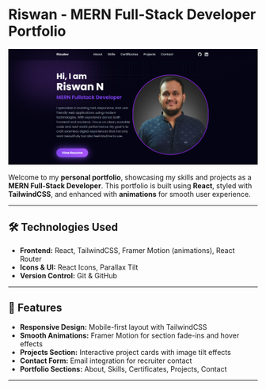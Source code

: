 # Riswan - MERN Full-Stack Developer Portfolio

![Portfolio Banner](./src/assets/Banner.png)  

Welcome to my **personal portfolio**, showcasing my skills and projects as a **MERN Full-Stack Developer**. This portfolio is built using **React**, styled with **TailwindCSS**, and enhanced with **animations** for smooth user experience.  

---

## 🛠 Technologies Used

- **Frontend:** React, TailwindCSS, Framer Motion (animations), React Router  
- **Icons & UI:** React Icons, Parallax Tilt  
- **Version Control:** Git & GitHub  

---

## 💼 Features

- **Responsive Design:** Mobile-first layout with TailwindCSS  
- **Smooth Animations:** Framer Motion for section fade-ins and hover effects  
- **Projects Section:** Interactive project cards with image tilt effects  
- **Contact Form:** Email integration for recruiter contact  
- **Portfolio Sections:** About, Skills, Certificates, Projects, Contact  

---


